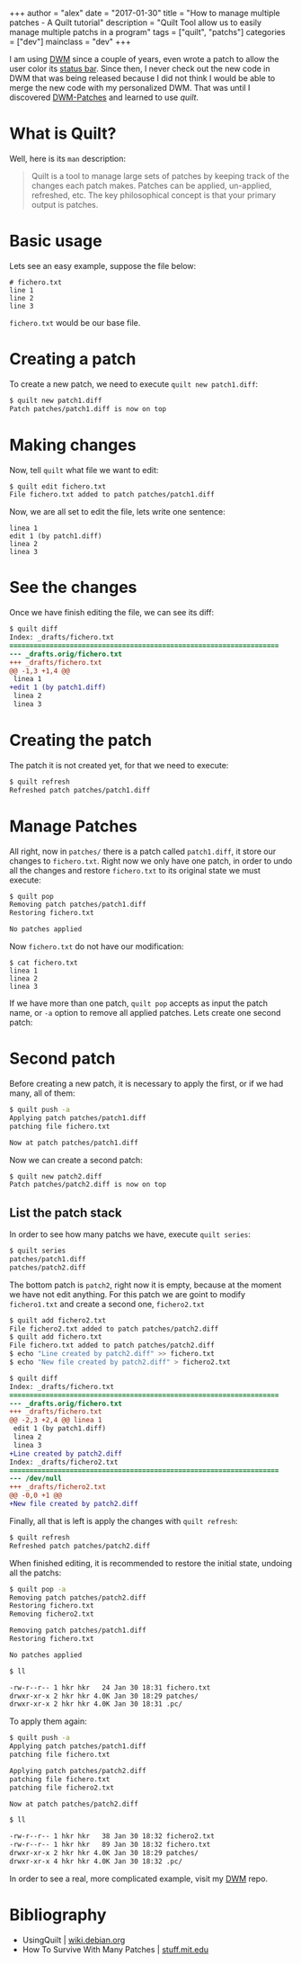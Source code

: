 +++
author = "alex"
date = "2017-01-30"
title = "How to manage multiple patches - A Quilt tutorial"
description = "Quilt Tool allow us to easily manage multiple patchs in a program"
tags = ["quilt", "patchs"]
categories = ["dev"]
mainclass = "dev"
+++

I am using [DWM](https://elbauldelprogramador.com/tags/dwm/ "DWM") since a couple of years, even wrote a patch to allow the user color its [status bar](https://elbauldelprogramador.com/statuscolor-dwm-6-1/ "Colorear la barra de estado con Simple StatusColor en DWM 6.1"). Since then, I never check out the new code in DWM that was being released because I did not think I would be able to merge the new code with my personalized DWM. That was until I discovered <a href="https://github.com/jceb/dwm-patches" target="_blank" title="DWM-Patches">DWM-Patches</a> and learned to use _quilt_.

# What is Quilt?

Well, here is its `man` description:

> Quilt is a tool to manage large sets of patches by keeping track of the changes each patch makes. Patches can be applied, un-applied, refreshed, etc. The key philosophical concept is that your primary output is patches.

<!--more--><!--ad-->

# Basic usage

Lets see an easy example, suppose the file below:

```text
# fichero.txt
line 1
line 2
line 3
```

`fichero.txt` would be our base file.

# Creating a patch

To create a new patch, we need to execute `quilt new patch1.diff`:

```bash
$ quilt new patch1.diff
Patch patches/patch1.diff is now on top
```

# Making changes

Now, tell `quilt` what file we want to edit:

```bash
$ quilt edit fichero.txt
File fichero.txt added to patch patches/patch1.diff
```

Now, we are all set to edit the file, lets write one sentence:

```text
linea 1
edit 1 (by patch1.diff)
linea 2
linea 3
```

# See the changes

Once we have finish editing the file, we can see its diff:

```diff
$ quilt diff
Index: _drafts/fichero.txt
===================================================================
--- _drafts.orig/fichero.txt
+++ _drafts/fichero.txt
@@ -1,3 +1,4 @@
 linea 1
+edit 1 (by patch1.diff)
 linea 2
 linea 3
```

# Creating the patch

The patch it is not created yet, for that we need to execute:

```bash
$ quilt refresh
Refreshed patch patches/patch1.diff
```

# Manage Patches

All right, now in `patches/` there is a patch called `patch1.diff`, it store our changes to `fichero.txt`. Right now we only have one patch, in order to undo all the changes and restore `fichero.txt` to its original state we must execute:

```bash
$ quilt pop
Removing patch patches/patch1.diff
Restoring fichero.txt

No patches applied
```

Now `fichero.txt` do not have our modification:

```text
$ cat fichero.txt
linea 1
linea 2
linea 3
```

If we have more than one patch, `quilt pop` accepts as input the patch name, or `-a` option to remove all applied patches. Lets create one second patch:


# Second patch

Before creating a new patch, it is necessary to apply the first, or if we had many, all of them:

```bash
$ quilt push -a
Applying patch patches/patch1.diff
patching file fichero.txt

Now at patch patches/patch1.diff
```

Now we can create a second patch:

```bash
$ quilt new patch2.diff
Patch patches/patch2.diff is now on top
```

## List the patch stack

In order to see how many patchs we have, execute `quilt series`:

```bash
$ quilt series
patches/patch1.diff
patches/patch2.diff
```

The bottom patch is `patch2`, right now it is empty, because at the moment we have not edit anything. For this patch we are goint to modify `fichero1.txt` and create a second one, `fichero2.txt`

```bash
$ quilt add fichero2.txt
File fichero2.txt added to patch patches/patch2.diff
$ quilt add fichero.txt
File fichero.txt added to patch patches/patch2.diff
$ echo "Line created by patch2.diff" >> fichero.txt
$ echo "New file created by patch2.diff" > fichero2.txt
```

``` diff
$ quilt diff
Index: _drafts/fichero.txt
===================================================================
--- _drafts.orig/fichero.txt
+++ _drafts/fichero.txt
@@ -2,3 +2,4 @@ linea 1
 edit 1 (by patch1.diff)
 linea 2
 linea 3
+Line created by patch2.diff
Index: _drafts/fichero2.txt
===================================================================
--- /dev/null
+++ _drafts/fichero2.txt
@@ -0,0 +1 @@
+New file created by patch2.diff
```

Finally, all that is left is apply the changes with `quilt refresh`:

```bash
$ quilt refresh
Refreshed patch patches/patch2.diff
```

When finished editing, it is recommended to restore the initial state, undoing all the patchs:

```bash
$ quilt pop -a
Removing patch patches/patch2.diff
Restoring fichero.txt
Removing fichero2.txt

Removing patch patches/patch1.diff
Restoring fichero.txt

No patches applied

$ ll

-rw-r--r-- 1 hkr hkr   24 Jan 30 18:31 fichero.txt
drwxr-xr-x 2 hkr hkr 4.0K Jan 30 18:29 patches/
drwxr-xr-x 2 hkr hkr 4.0K Jan 30 18:31 .pc/
```

To apply them again:

```bash
$ quilt push -a
Applying patch patches/patch1.diff
patching file fichero.txt

Applying patch patches/patch2.diff
patching file fichero.txt
patching file fichero2.txt

Now at patch patches/patch2.diff

$ ll

-rw-r--r-- 1 hkr hkr   38 Jan 30 18:32 fichero2.txt
-rw-r--r-- 1 hkr hkr   89 Jan 30 18:32 fichero.txt
drwxr-xr-x 2 hkr hkr 4.0K Jan 30 18:29 patches/
drwxr-xr-x 4 hkr hkr 4.0K Jan 30 18:32 .pc/
```

In order to see a real, more complicated example, visit my  <a href="https://github.com/elbaulp/myDWM" target="_blank" title="DWM">DWM</a> repo.

# Bibliography

- UsingQuilt | <a href="https://wiki.debian.org/UsingQuilt" target="_blank" title="Using Quilt | Debian Wiki">wiki.debian.org</a>
- How To Survive With Many Patches | <a href="https://stuff.mit.edu/afs/athena/system/i386_deb50/os/usr/share/doc/quilt/quilt.html" target="_blank" title="How to survive with many patches">stuff.mit.edu</a>
